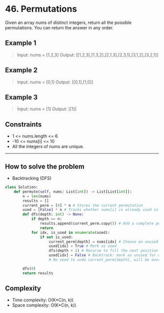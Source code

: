 # 46. Permutations

<Badge type="warning" text="Medium" /> [<Badge type="info" text="LeetCode" />](https://leetcode.com/problems/permutations/)

Given an array nums of distinct integers, return all the possible permutations. You can return the answer in any order.

## Example 1
> Input: nums = [1,2,3]
> Output: [[1,2,3],[1,3,2],[2,1,3],[2,3,1],[3,1,2],[3,2,1]]

## Example 2
> Input: nums = [0,1]
> Output: [[0,1],[1,0]]

## Example 3
> Input: nums = [1]
> Output: [[1]]
 

## Constraints
- 1 <= nums.length <= 6
- -10 <= nums[i] <= 10
- All the integers of nums are unique.

---

## How to solve the problem

- Backtracking (DFS)

```python
class Solution:
    def permute(self, nums: List[int]) -> List[List[int]]:
        n = len(nums)
        results = []
        current_perm = [0] * n # Stores the current permutation
        used = [False] * n # Tracks whether nums[i] is already used in the current permutation
        def dfs(depth: int) -> None:
            if depth == n:
                results.append(current_perm.copy()) # Add a complete permutation to results
                return
            for idx, is_used in enumerate(used):
                if not is_used:
                    current_perm[depth] = nums[idx] # Choose an unused number for this position
                    used[idx] = True # Mark as used
                    dfs(depth + 1) # Recurse to fill the next position
                    used[idx] = False # Backtrack: mark as unused for other branches
                    # No need to undo current_perm[depth], will be overwritten in the next iteration

        dfs(0)
        return results
```

## Complexity
- Time complexity: O(K*C(n, k))
- Space complexity: O(K*C(n, k))

